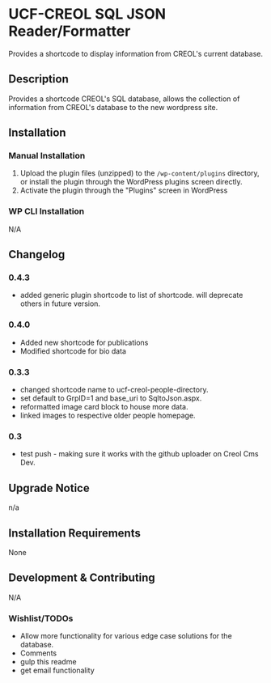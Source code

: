 # UCF-CREOL SQL JSON Reader/Formatter #

Provides a shortcode to display information from CREOL's current database. 


## Description ##

Provides a shortcode CREOL's SQL database, allows the collection of information from CREOL's database to the new
wordpress site.  


## Installation ##

### Manual Installation ###
1. Upload the plugin files (unzipped) to the `/wp-content/plugins` directory, or install the plugin through the WordPress plugins screen directly.
2. Activate the plugin through the "Plugins" screen in WordPress

### WP CLI Installation ###

N/A

## Changelog ##

### 0.4.3 ###

* added generic plugin shortcode to list of shortcode. will deprecate others in future version.   

### 0.4.0 ###

* Added new shortcode for publications
* Modified shortcode for bio data

### 0.3.3 ###

* changed shortcode name to ucf-creol-people-directory.
* set default to GrpID=1 and base_uri to SqltoJson.aspx.
* reformatted image card block to house more data. 
* linked images to respective older people homepage. 

### 0.3 ###
* test push - making sure it works with the github uploader on Creol Cms Dev. 


## Upgrade Notice ##

n/a


## Installation Requirements ##

None


## Development & Contributing ##

N/A

### Wishlist/TODOs ###
* Allow more functionality for various edge case solutions for the database. 
* Comments
* gulp this readme 
* get email functionality 